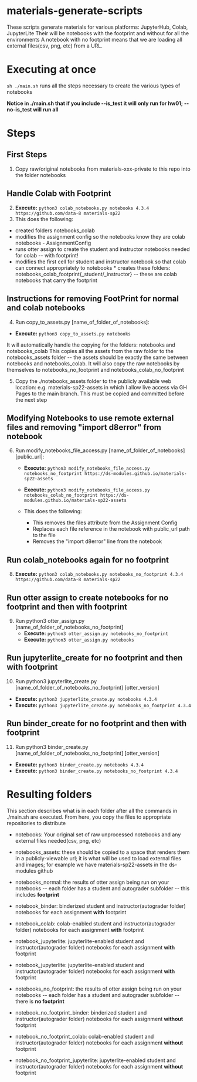 # materials-generate-scripts
These scripts generate materials for various platforms: JupyterHub, Colab, JupyterLite
Their will be notebooks with the footprint and without for all the environments
A notebook with no footprint means that we are loading all external files(csv, png, etc) from a URL.

# Executing at once
`sh ./main.sh` runs all the steps necessary to create the various types of notebooks

**Notice in ./main.sh that if you include --is_test it will only run for hw01; --no-is_test will run all**

# Steps
## First Steps
1) Copy raw/original notebooks from materials-xxx-private to this repo into the folder notebooks

## Handle Colab with Footprint
2) **Execute:** `python3 colab_notebooks.py notebooks 4.3.4 https://github.com/data-8 materials-sp22`
3) This does the following:
  * created folders notebooks_colab
  * modifies the assignment config so the notebooks know they are colab notebooks - AssignmentConfig
  * runs otter assign to create the student and instructor notebooks needed for colab -- with footprint!
  * modifies the first cell for student and instructor notebook so that colab can connect appropriately to notebooks * creates these folders: notebooks_colab_footprint{_student/_instructor} -- these are colab notebooks that carry the footprint

## Instructions for removing FootPrint for normal and colab notebooks
4) Run copy_to_assets.py [name_of_folder_of_notebooks]: 
- **Execute:** `python3 copy_to_assets.py notebooks`

It will automatically handle the copying for the folders: notebooks and notebooks_colab
This copies all the assets from the raw folder to the notebooks_assets folder -- the assets should be exactly the same between notebooks and notebooks_colab. It will also copy the raw notebooks by themselves to notebooks_no_footprint and notebooks_colab_no_footprint


5) Copy the ./notebooks_assets folder to the publicly available web location: e.g.
materials-sp22-assets in which I allow live access via GH Pages to the main branch. This must be copied and committed before the next step

## Modifying Notebooks to use remote external files and removing "import d8error" from notebook
6) Run modify_notebooks_file_access.py [name_of_folder_of_notebooks] [public_url]: 
    * **Execute:** `python3 modify_notebooks_file_access.py notebooks_no_footprint https://ds-modules.github.io/materials-sp22-assets`
    * **Execute:** `python3 modify_notebooks_file_access.py notebooks_colab_no_footprint https://ds-modules.github.io/materials-sp22-assets`
        
   * This does the following:
       * This removes the files attribute from the Assignment Config
       * Replaces each file reference in the notebook with public_url path to the file
       * Removes the "import d8error" line from the notebook

## Run colab_notebooks again for no footprint
8) **Execute:** `python3 colab_notebooks.py notebooks_no_footprint 4.3.4 https://github.com/data-8 materials-sp22`

## Run otter assign to create notebooks for no footprint and then with footprint
9) Run python3 otter_assign.py [name_of_folder_of_notebooks_no_footprint]
   * **Execute:**  `python3 otter_assign.py notebooks_no_footprint`
   * **Execute:**  `python3 otter_assign.py notebooks`

## Run jupyterlite_create for no footprint and then with footprint
10) Run python3 jupyterlite_create.py [name_of_folder_of_notebooks_no_footprint] [otter_version]
   * **Execute:**  `python3 jupyterlite_create.py notebooks 4.3.4`
   * **Execute:**  `python3 jupyterlite_create.py notebooks_no_footprint 4.3.4`

## Run binder_create for no footprint and then with footprint
11) Run python3 binder_create.py [name_of_folder_of_notebooks_no_footprint] [otter_version]
   * **Execute:**  `python3 binder_create.py notebooks 4.3.4`
   * **Execute:**  `python3 binder_create.py notebooks_no_footprint 4.3.4`

# Resulting folders
This section describes what is in each folder after all the commands in ./main.sh are executed. From here, you copy the files to appropriate repositories to distribute

* notebooks: Your original set of raw unprocessed notebooks and any external files needed(csv, png, etc)
* notebooks_assets: these should be copied to a space that renders them in a publicly-viewable url; it is what will be used to load external files and images; for example we have materials-sp22-assets in the ds-modules github
* notebooks_normal: the results of otter assign being run on your notebooks -- each folder has a student and autograder subfolder -- this includes **footprint**
* notebook_binder: binderized student and instructor(autograder folder) notebooks for each assignment **with** footprint
* notebook_colab: colab-enabled student and instructor(autograder folder) notebooks for each assignment **with** footprint
* notebook_jupyterlite: jupyterlite-enabled student and instructor(autograder folder) notebooks for each assignment **with** footprint
* notebook_jupyterlite: jupyterlite-enabled student and instructor(autograder folder) notebooks for each assignment **with** footprint

* notebooks_no_footprint: the results of otter assign being run on your notebooks -- each folder has a student and autograder subfolder -- there is **no footprint**
* notebook_no_footprint_binder: binderized student and instructor(autograder folder) notebooks for each assignment **without** footprint
* notebook_no_footprint_colab: colab-enabled student and instructor(autograder folder) notebooks for each assignment **without** footprint
* notebook_no_footprint_jupyterlite: jupyterlite-enabled student and instructor(autograder folder) notebooks for each assignment **without** footprint